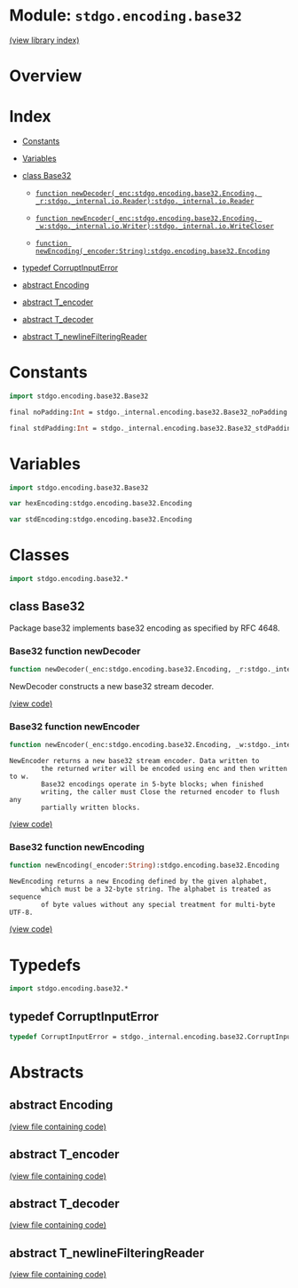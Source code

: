 # Module: `stdgo.encoding.base32`

[(view library index)](../../stdgo.md)


# Overview


# Index


- [Constants](<#constants>)

- [Variables](<#variables>)

- [class Base32](<#class-base32>)

  - [`function newDecoder(_enc:stdgo.encoding.base32.Encoding, _r:stdgo._internal.io.Reader):stdgo._internal.io.Reader`](<#base32-function-newdecoder>)

  - [`function newEncoder(_enc:stdgo.encoding.base32.Encoding, _w:stdgo._internal.io.Writer):stdgo._internal.io.WriteCloser`](<#base32-function-newencoder>)

  - [`function newEncoding(_encoder:String):stdgo.encoding.base32.Encoding`](<#base32-function-newencoding>)

- [typedef CorruptInputError](<#typedef-corruptinputerror>)

- [abstract Encoding](<#abstract-encoding>)

- [abstract T\_encoder](<#abstract-t_encoder>)

- [abstract T\_decoder](<#abstract-t_decoder>)

- [abstract T\_newlineFilteringReader](<#abstract-t_newlinefilteringreader>)

# Constants


```haxe
import stdgo.encoding.base32.Base32
```


```haxe
final noPadding:Int = stdgo._internal.encoding.base32.Base32_noPadding.noPadding
```


```haxe
final stdPadding:Int = stdgo._internal.encoding.base32.Base32_stdPadding.stdPadding
```


# Variables


```haxe
import stdgo.encoding.base32.Base32
```


```haxe
var hexEncoding:stdgo.encoding.base32.Encoding
```


```haxe
var stdEncoding:stdgo.encoding.base32.Encoding
```


# Classes


```haxe
import stdgo.encoding.base32.*
```


## class Base32



Package base32 implements base32 encoding as specified by RFC 4648.  

### Base32 function newDecoder


```haxe
function newDecoder(_enc:stdgo.encoding.base32.Encoding, _r:stdgo._internal.io.Reader):stdgo._internal.io.Reader
```



NewDecoder constructs a new base32 stream decoder.  

[\(view code\)](<./Base32.hx#L247>)


### Base32 function newEncoder


```haxe
function newEncoder(_enc:stdgo.encoding.base32.Encoding, _w:stdgo._internal.io.Writer):stdgo._internal.io.WriteCloser
```


```
NewEncoder returns a new base32 stream encoder. Data written to
        the returned writer will be encoded using enc and then written to w.
        Base32 encodings operate in 5-byte blocks; when finished
        writing, the caller must Close the returned encoder to flush any
        partially written blocks.
```
[\(view code\)](<./Base32.hx#L241>)


### Base32 function newEncoding


```haxe
function newEncoding(_encoder:String):stdgo.encoding.base32.Encoding
```


```
NewEncoding returns a new Encoding defined by the given alphabet,
        which must be a 32-byte string. The alphabet is treated as sequence
        of byte values without any special treatment for multi-byte UTF-8.
```
[\(view code\)](<./Base32.hx#L231>)


# Typedefs


```haxe
import stdgo.encoding.base32.*
```


## typedef CorruptInputError


```haxe
typedef CorruptInputError = stdgo._internal.encoding.base32.CorruptInputError;
```


# Abstracts


## abstract Encoding


[\(view file containing code\)](<./Base32.hx>)


## abstract T\_encoder


[\(view file containing code\)](<./Base32.hx>)


## abstract T\_decoder


[\(view file containing code\)](<./Base32.hx>)


## abstract T\_newlineFilteringReader


[\(view file containing code\)](<./Base32.hx>)


